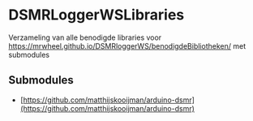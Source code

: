 # DSMRLoggerWSLibraries
Verzameling van alle benodigde libraries voor https://mrwheel.github.io/DSMRloggerWS/benodigdeBibliotheken/ met submodules



## Submodules

* [https://github.com/matthijskooijman/arduino-dsmr](https://github.com/matthijskooijman/arduino-dsmr)



